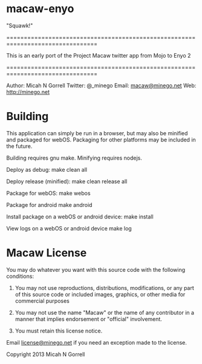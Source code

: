 macaw-enyo
================================================================================
"Squawk!"

================================================================================

This is an early port of the Project Macaw twitter app from Mojo to Enyo 2

================================================================================

Author: 	Micah N Gorrell
Twitter:	@_minego
Email: 		macaw@minego.net
Web:		http://minego.net


Building
================================================================================

This application can simply be run in a browser, but may also be minified and
packaged for webOS. Packaging for other platforms may be included in the future.

Building requires gnu make. Minifying requires nodejs.

Deploy as debug:
	make clean all

Deploy release (minified):
	make clean release all

Package for webOS:
	make webos

Package for android
	make android

Install package on a webOS or android device:
	make install

View logs on a webOS or android device
	make log


Macaw License
================================================================================

You may do whatever you want with this source code with the following conditions:
 1.	You may not use reproductions, distributions, modifications, or any part of
	this source code or included images, graphics, or other media for commercial
	purposes

 2.	You may not use the name "Macaw" or the name of any contributor in a manner
	that implies endorsement or "official" involvement.

 3.	You must retain this license notice.

Email license@minego.net if you need an exception made to the license.

Copyright 2013 Micah N Gorrell


